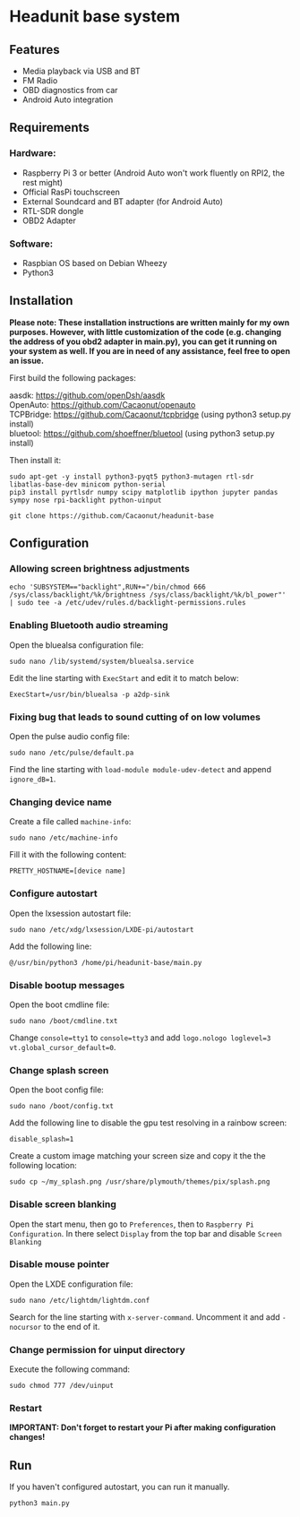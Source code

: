 # Headunit base system
## Features
* Media playback via USB and BT
* FM Radio
* OBD diagnostics from car
* Android Auto integration
## Requirements
### Hardware:
* Raspberry Pi 3 or better (Android Auto won't work fluently on RPI2, the rest might)
* Official RasPi touchscreen
* External Soundcard and BT adapter (for Android Auto)
* RTL-SDR dongle
* OBD2 Adapter
### Software:
* Raspbian OS based on Debian Wheezy
* Python3
## Installation
__Please note: These installation instructions are written mainly for my own purposes. However, with little customization of the code (e.g. changing the address of you obd2 adapter in main.py), you can get it running on your system as well. If you are in need of any assistance, feel free to open an issue.__

First build the following packages:  

aasdk: https://github.com/openDsh/aasdk  
OpenAuto: https://github.com/Cacaonut/openauto  
TCPBridge: https://github.com/Cacaonut/tcpbridge (using python3 setup.py install)  
bluetool: https://github.com/shoeffner/bluetool (using python3 setup.py install)

Then install it:
```
sudo apt-get -y install python3-pyqt5 python3-mutagen rtl-sdr libatlas-base-dev minicom python-serial
pip3 install pyrtlsdr numpy scipy matplotlib ipython jupyter pandas sympy nose rpi-backlight python-uinput

git clone https://github.com/Cacaonut/headunit-base
```
## Configuration
### Allowing screen brightness adjustments
```
echo 'SUBSYSTEM=="backlight",RUN+="/bin/chmod 666 /sys/class/backlight/%k/brightness /sys/class/backlight/%k/bl_power"' | sudo tee -a /etc/udev/rules.d/backlight-permissions.rules
```
### Enabling Bluetooth audio streaming
Open the bluealsa configuration file:
```
sudo nano /lib/systemd/system/bluealsa.service
```
Edit the line starting with `ExecStart` and edit it to match below:
```
ExecStart=/usr/bin/bluealsa -p a2dp-sink
```
### Fixing bug that leads to sound cutting of on low volumes
Open the pulse audio config file:
```
sudo nano /etc/pulse/default.pa
```
Find the line starting with `load-module module-udev-detect` and append `ignore_dB=1`.
### Changing device name
Create a file called `machine-info`:
```
sudo nano /etc/machine-info
```
Fill it with the following content:
```
PRETTY_HOSTNAME=[device name]
```
### Configure autostart
Open the lxsession autostart file:
```
sudo nano /etc/xdg/lxsession/LXDE-pi/autostart
```
Add the following line:
```
@/usr/bin/python3 /home/pi/headunit-base/main.py
```
### Disable bootup messages
Open the boot cmdline file:
```
sudo nano /boot/cmdline.txt
```
Change `console=tty1` to `console=tty3` and add `logo.nologo loglevel=3 vt.global_cursor_default=0`.
### Change splash screen
Open the boot config file:
```
sudo nano /boot/config.txt
```
Add the following line to disable the gpu test resolving in a rainbow screen:
```
disable_splash=1
```
Create a custom image matching your screen size and copy it the the following location:
```
sudo cp ~/my_splash.png /usr/share/plymouth/themes/pix/splash.png
```
### Disable screen blanking
Open the start menu, then go to `Preferences`, then to `Raspberry Pi Configuration`. In there select `Display` from the top bar and disable `Screen Blanking`
### Disable mouse pointer
Open the LXDE configuration file:
```
sudo nano /etc/lightdm/lightdm.conf
```
Search for the line starting with `x-server-command`. Uncomment it and add `-nocursor` to the end of it.
### Change permission for uinput directory
Execute the following command:
```
sudo chmod 777 /dev/uinput
```
### Restart
__IMPORTANT: Don't forget to restart your Pi after making configuration changes!__
## Run
If you haven't configured autostart, you can run it manually.
```
python3 main.py
```
